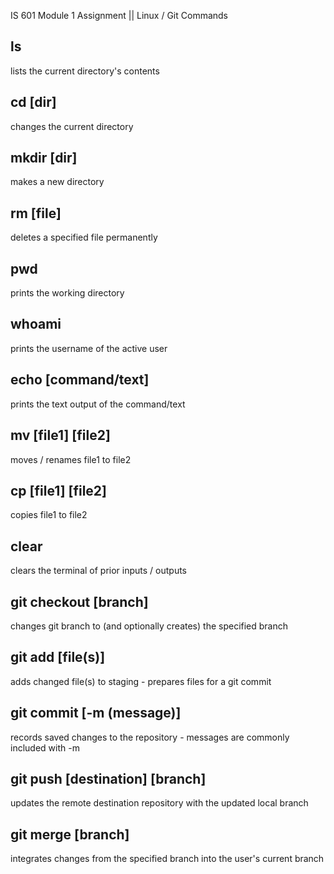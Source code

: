 IS 601 Module 1 Assignment || Linux / Git Commands

## ls

lists the current directory's contents

## cd [dir]

changes the current directory

## mkdir [dir]

makes a new directory

## rm [file]

deletes a specified file permanently

## pwd

prints the working directory

## whoami

prints the username of the active user

## echo [command/text]

prints the text output of the command/text

## mv [file1] [file2]

moves / renames file1 to file2

## cp [file1] [file2]

copies file1 to file2

## clear

clears the terminal of prior inputs / outputs

## git checkout [branch]

changes git branch to (and optionally creates) the specified branch

## git add [file(s)]

adds changed file(s) to staging - prepares files for a git commit

## git commit [-m (message)]

records saved changes to the repository - messages are commonly included with -m

## git push [destination] [branch]

updates the remote destination repository with the updated local branch

## git merge [branch]

integrates changes from the specified branch into the user's current branch
